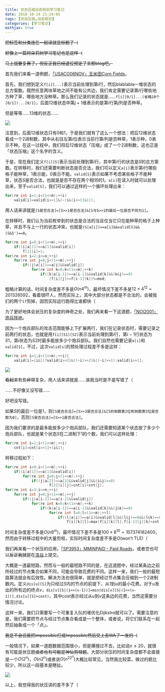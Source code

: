 ```yaml
---
title: 状态压缩动态规划学习笔记
date: 2018-10-24 21:24:05
tags: [状态压缩,动态规划]
categories: [学习笔记]
mathjax: true
---
```

~~把标签和分类连在一起读就是标题了（~~

~~好像上一篇珂朵莉树学习笔记也是这样（~~

~~马上就要复赛了，但反正我已经退役预定了来颓blog吧。~~

<!-- more -->

首先我们来看一道例题，[「USACO06NOV」玉米田Corn Fields](https://www.luogu.org/problemnew/show/P1879)。

首先，我们想到定义`f[i][...]`表示当前处理到第$i$行，然后blablabla一堆状态的总方案数。既然任意两块草地之间不能有公共边，我们肯定需要记录第$i$行哪些地方种了草，哪些地方没种草。那么我们记录的状态就是……`f[i][0/1]...(省略10个[0/1])...[0/1]`，后面$12$维状态中第$j+1$维表示的是第$i$行第$j$列是否种草。

但是等等……$13$维的状态……

![](https://i.loli.net/2018/10/24/5bd07656b885a.jpg)

注意到，后面$12$维状态只有$0$和$1$，于是我们就有了这么一个想法：把后$12$维状态看成一个$2$进制数，其中从右往左第$i$位表示当前行第$i$列是否种草，$1$表示种，$0$表示不种。在这一过程中，我们将后$12$维状态「压缩」成了一个$2$进制数，这也正是「状态压缩」这个名字的含义。

于是，现在我们定义`f[i][S]`表示当前处理到第$i$行，其中第$i$行的状态是$S$的总方案数。在转移时，我们还需要判断状态是否合法，我们可以定义`a[i]`表示第$i$行哪些格子能种草，$1$表示能，$0$表示不能。`valid[S]`表示如果不考虑某些格子不能种草，状态$S$是否合法，也就是是否不存在两个相邻的$1$。`a[i]`在读入时就可以处理出来，至于`valid[S]`，我们可以通过这样的一个循环处理出来：

```cpp
for(re int i=1;i<(1<<m);++i)
    valid[i]=valid[i>>1]&(~(i&(i>>1)&1));
```

用人话来讲就是`[S是否合法]=[S>>1是否合法]&[S与S>>1的最后一位是否不同为1]`。

在转移时，我们认为当前枚举到的状态是合法的当且仅当它只在能种草的格子上种草，并且不与上一行的状态冲突，也就是`(S|a[i])==a[i]&&valid[S]&&(S&S')==0`。

```cpp
for(re int i=0;i<(1<<m);++i)
    if((i|a[1])==a[1]&&valid[i])
        f[1][i]=1;
for(re int i=2;i<=n;++i)
    for(re int j=0;j<(1<<m);++j)
        if((j|a[i])==a[i]&&valid[j])
            for(re int k=0;k<(1<<m);++k)
                if((k|a[i-1])==a[i-1]&&valid[k]&&(k&j)==0)
                    (f[i][j]+=f[i-1][k])%=mod;
```

粗略计算的话，时间复杂度差不多是$O(n4^m)$，最坏情况下差不多是$12\times 4^{12}=201326592$，看着很吓人，然而实际上，其中大部分状态都是不合法的，会被我们的两个`if`剪掉，因而实际运行跑得比谁都快（

为了更好地体会状压的复杂度的神奇之处，我们再来看一下这道题，[「NOI2001」炮兵阵地](https://www.luogu.org/problemnew/show/P2704)。

因为一个炮兵部队的攻击范围能够上下扩展两行，我们在记录状态时，需要记录之前两行的状态，也就是用`f[i][S1][S2]`表示当前处理到第$i$行，第$i-1$行状态为$S1$，第$i$状态为$S2$时最多能放多少个炮兵部队。我们自然也需要记录`a[i]`和`valid[S]`，不过，这次`valid[s]`的预处理过程差不多是这样：

```cpp
for(re int i=1;i<(1<<m);++i){
    valid[i]=(i&1)?valid[i>>3]&((~i)>>2)&((~i)>>1):valid[i>>1];
```

![](https://i.loli.net/2018/10/25/5bd124f4cdbb9.jpg)

~~看起来~~有些~~非常~~复杂，用人话来讲就是……诶我当时是不是写错了（

……不好像又没写错……

好吧没写错。

如果$S$的最后一位是$1$，则`[S是否合法]=[S>>3是否合法]&[S的倒数第2位和倒数第3位是否都为0]`，否则`[S是否合法]=[S>>1是否合法]`。

因为我们要求的是最多能放多少个炮兵部队，我们还需要知道某个状态放了多少个炮兵部队，也就是某个状态$S$在二进制下$1$的个数，我们可以这样处理：

```cpp
for(re int i=1;i<(1<<m);++i)
    cnt[i]=cnt[i>>1]+(i&1);
```

转移过程如下：

```cpp
for(re int i=0;i<(1<<m);++i)
    if((i|a[1])==a[1]&&valid[i])
        for(re int j=0;j<(1<<m);++j)
            if((j|a[2])==a[2]&&valid[j]&&(i&j)==0)
                    f[2][i][j]=cnt[i]+cnt[j];
for(re int i=3;i<=n;++i)
    for(re int j=0;j<(1<<m);++j)
        if((j|a[i-2])==a[i-2]&&valid[j])
            for(re int k=0;k<(1<<m);++k)
                if((k|a[i-1])==a[i-1]&&valid[k]&&(j&k)==0)
                    for(re int l=0;l<(1<<m);++l)
                        if((l|a[i])==a[i]&&valid[l]&&(l&j)==0&&(l&k)==0)
                            f[i][k][l]=max(f[i][k][l],f[i-1][j][k]+cnt[l]);
```

时间复杂度差不多是$O(n8^m)$，最坏情况下差不多是$100\times 8^{10}=107374182400$，然而由于转移过程中的大量剪枝，实际时间复杂度差不多是$O(\text{won't TLE})$（

我们再来看一个状压的应用，[「SP3953」MMINPAID - Paid Roads](https://www.spoj.com/problems/MMINPAID/)，或者您也可以~~反正我就是~~在[洛谷](https://www.luogu.org/problemnew/show/SP3953)上提交。

大概是一道最短路，然而与一般的最短路不同的是，在这道题中，经过某条边之前所经过的节点集合如果不同，可能会导致花费的不同。这样一来，我们一般的最短路算法就会有后效性。解决方法也很简单，就是把经过节点集合压缩到一个$2$进制数内。定义`dis[u][S]`为只经过$S$内的节点的前提下，从$1$到$u$的最小花费。对于$u$发出的所有边的终点$v$，`dis[v][S|(1<<(v-1))]=min(dis[v][S|(1<<(v-1))],dis[u][S]+cost)`，其中$cost$表示经过从$u$到$v$这条边的花费，当然这需要分情况讨论。

这样一来，我们只需要写一个可重复入队的堆优化$Dijkstra$就可以了。需要注意的是，我们需要把节点与经过节点集合看成是一个整体，或者说，将它们联系在一起然后抽象成一个「点」。

~~我是不会说我把$\text{impossible}$打成$\text{Impossible}$然后交上去$\text{WA}$了一发的（~~

一般情况下，如果一道题数据范围很小，但是爆搜过不去，比如说$n\leqslant 20$，就很有可能是状压题~~或者也有可能是神仙剪枝题~~。大部分状压的时间复杂度都不会直接是一个$O(2^n)$，$O(n2^n)$或者说$O(n^22^n)$大概比较常见，当然我比较菜，做过的题比较少，所以这一段基本是瞎扯。

![](https://i.loli.net/2018/10/25/5bd13984b8601.jpg)

以上，我觉得我的状压讲的差不多了（